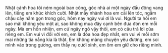 Nhặt cánh hoa tôi ném ngoài ban công, góc nhà ai một ngày đầu đông vang lên, tiếng em khúc khích cười. Nhặt mấy nhành hoa em cài lên tóc, ngắm chậu cây nằm gọn trong góc, hôm nay ngày vui ơi là vui. Người ta hỏi em sao mãi không yêu một ai, sao không mua đây cạnh bên đưa đón em mỗi ngày. Mà em hồn nhiên, em cứ ngây ngô vậy thôi, em có câu trả lời của riêng em. Em vui vì đối với em, em là đóa hoa đẹp nhất, em vui vì mỗi sớm mai những tia nắng kia là thật. Em không màng chuyện yêu đương, em soi mình vào trong gương, em thấy nụ cười xinh, em ôm em giữ cho riêng mình.